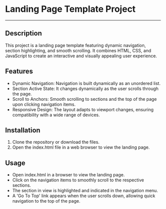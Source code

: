 # Landing Page Template Project

---
## Description
This project is a landing page template featuring dynamic navigation, section highlighting, and smooth scrolling. It combines HTML, CSS, and JavaScript to create an interactive and visually appealing user experience.

## Features
 - Dynamic Navigation: Navigation is built dynamically as an unordered list.
 - Section Active State: It changes dynamically as the user scrolls through the page.
 - Scroll to Anchors: Smooth scrolling to sections and the top of the page upon clicking navigation items.
 - Responsive Design: The layout adapts to viewport changes, ensuring compatibility with a wide range of devices.

## Installation
 1. Clone the repository or download the files.
 2. Open the index.html file in a web browser to view the landing page.

## Usage
 - Open index.html in a browser to view the landing page.
 - Click on the navigation items to smoothly scroll to the respective sections.
 - The section in view is highlighted and indicated in the navigation menu.
 - A 'Go To Top' link appears when the user scrolls down, allowing quick navigation to the top of the page.